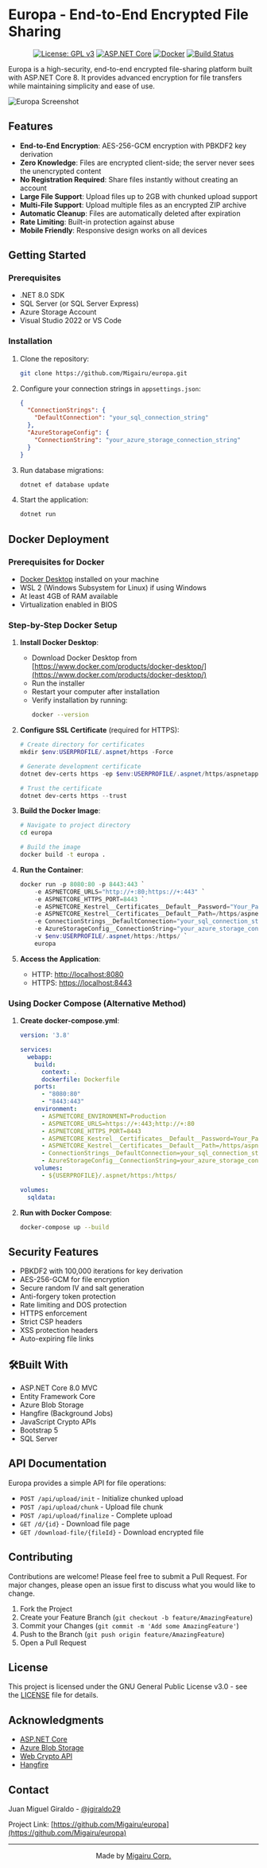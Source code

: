 # Europa - End-to-End Encrypted File Sharing

<div align="center">

[![License: GPL v3](https://img.shields.io/badge/License-GPLv3-blue.svg)](https://www.gnu.org/licenses/gpl-3.0)
[![ASP.NET Core](https://img.shields.io/badge/ASP.NET%20Core-8.0-brightgreen.svg)](https://docs.microsoft.com/en-us/aspnet/core/)
[![Docker](https://img.shields.io/badge/docker-%230db7ed.svg?style=for-the-badge&logo=docker&logoColor=white)](https://www.docker.com/)
[![Build Status](https://img.shields.io/badge/build-passing-brightgreen.svg)](https://github.com/Migairu/europa)

</div>

Europa is a high-security, end-to-end encrypted file-sharing platform built with ASP.NET Core 8. It provides advanced encryption for file transfers while maintaining simplicity and ease of use.

![Europa Screenshot](https://assets.migairu.com/images/714e83a9-cc8f-4199-b747-0678aaf54164.avif)

## Features

- **End-to-End Encryption**: AES-256-GCM encryption with PBKDF2 key derivation
- **Zero Knowledge**: Files are encrypted client-side; the server never sees the unencrypted content
- **No Registration Required**: Share files instantly without creating an account
- **Large File Support**: Upload files up to 2GB with chunked upload support
- **Multi-File Support**: Upload multiple files as an encrypted ZIP archive
- **Automatic Cleanup**: Files are automatically deleted after expiration
- **Rate Limiting**: Built-in protection against abuse
- **Mobile Friendly**: Responsive design works on all devices

## Getting Started

### Prerequisites

- .NET 8.0 SDK
- SQL Server (or SQL Server Express)
- Azure Storage Account
- Visual Studio 2022 or VS Code

### Installation

1. Clone the repository:
   ```bash
   git clone https://github.com/Migairu/europa.git
   ```

2. Configure your connection strings in `appsettings.json`:
   ```json
   {
     "ConnectionStrings": {
       "DefaultConnection": "your_sql_connection_string"
     },
     "AzureStorageConfig": {
       "ConnectionString": "your_azure_storage_connection_string"
     }
   }
   ```

3. Run database migrations:
   ```bash
   dotnet ef database update
   ```

4. Start the application:
   ```bash
   dotnet run
   ```

## Docker Deployment

### Prerequisites for Docker
- [Docker Desktop](https://www.docker.com/products/docker-desktop/) installed on your machine
- WSL 2 (Windows Subsystem for Linux) if using Windows
- At least 4GB of RAM available
- Virtualization enabled in BIOS

### Step-by-Step Docker Setup

1. **Install Docker Desktop**:
   - Download Docker Desktop from [https://www.docker.com/products/docker-desktop/](https://www.docker.com/products/docker-desktop/)
   - Run the installer
   - Restart your computer after installation
   - Verify installation by running:
     ```bash
     docker --version
     ```

2. **Configure SSL Certificate** (required for HTTPS):
   ```powershell
   # Create directory for certificates
   mkdir $env:USERPROFILE/.aspnet/https -Force

   # Generate development certificate
   dotnet dev-certs https -ep $env:USERPROFILE/.aspnet/https/aspnetapp.pfx -p Your_Password123

   # Trust the certificate
   dotnet dev-certs https --trust
   ```

3. **Build the Docker Image**:
   ```bash
   # Navigate to project directory
   cd europa

   # Build the image
   docker build -t europa .
   ```

4. **Run the Container**:
   ```powershell
   docker run -p 8080:80 -p 8443:443 `
       -e ASPNETCORE_URLS="http://+:80;https://+:443" `
       -e ASPNETCORE_HTTPS_PORT=8443 `
       -e ASPNETCORE_Kestrel__Certificates__Default__Password="Your_Password123" `
       -e ASPNETCORE_Kestrel__Certificates__Default__Path=/https/aspnetapp.pfx `
       -e ConnectionStrings__DefaultConnection="your_sql_connection_string" `
       -e AzureStorageConfig__ConnectionString="your_azure_storage_connection_string" `
       -v $env:USERPROFILE/.aspnet/https:/https/ `
       europa
   ```

5. **Access the Application**:
   - HTTP: [http://localhost:8080](http://localhost:8080)
   - HTTPS: [https://localhost:8443](https://localhost:8443)

### Using Docker Compose (Alternative Method)

1. **Create docker-compose.yml**:
   ```yaml
   version: '3.8'

   services:
     webapp:
       build:
         context: .
         dockerfile: Dockerfile
       ports:
         - "8080:80"
         - "8443:443"
       environment:
         - ASPNETCORE_ENVIRONMENT=Production
         - ASPNETCORE_URLS=https://+:443;http://+:80
         - ASPNETCORE_HTTPS_PORT=8443
         - ASPNETCORE_Kestrel__Certificates__Default__Password=Your_Password123
         - ASPNETCORE_Kestrel__Certificates__Default__Path=/https/aspnetapp.pfx
         - ConnectionStrings__DefaultConnection=your_sql_connection_string
         - AzureStorageConfig__ConnectionString=your_azure_storage_connection_string
       volumes:
         - ${USERPROFILE}/.aspnet/https:/https/

   volumes:
     sqldata:
   ```

2. **Run with Docker Compose**:
   ```bash
   docker-compose up --build
   ```

## Security Features

- PBKDF2 with 100,000 iterations for key derivation
- AES-256-GCM for file encryption
- Secure random IV and salt generation
- Anti-forgery token protection
- Rate limiting and DOS protection
- HTTPS enforcement
- Strict CSP headers
- XSS protection headers
- Auto-expiring file links

## 🛠Built With

- ASP.NET Core 8.0 MVC
- Entity Framework Core
- Azure Blob Storage
- Hangfire (Background Jobs)
- JavaScript Crypto APIs
- Bootstrap 5
- SQL Server

## API Documentation

Europa provides a simple API for file operations:

- `POST /api/upload/init` - Initialize chunked upload
- `POST /api/upload/chunk` - Upload file chunk
- `POST /api/upload/finalize` - Complete upload
- `GET /d/{id}` - Download file page
- `GET /download-file/{fileId}` - Download encrypted file

## Contributing

Contributions are welcome! Please feel free to submit a Pull Request. For major changes, please open an issue first to discuss what you would like to change.

1. Fork the Project
2. Create your Feature Branch (`git checkout -b feature/AmazingFeature`)
3. Commit your Changes (`git commit -m 'Add some AmazingFeature'`)
4. Push to the Branch (`git push origin feature/AmazingFeature`)
5. Open a Pull Request

## License

This project is licensed under the GNU General Public License v3.0 - see the [LICENSE](LICENSE) file for details.

## Acknowledgments

- [ASP.NET Core](https://docs.microsoft.com/en-us/aspnet/core/)
- [Azure Blob Storage](https://azure.microsoft.com/services/storage/blobs/)
- [Web Crypto API](https://developer.mozilla.org/docs/Web/API/Web_Crypto_API)
- [Hangfire](https://www.hangfire.io/)

## Contact

Juan Miguel Giraldo - [@jgiraldo29](https://x.com/jgiraldo29)
 
Project Link: [https://github.com/Migairu/europa](https://github.com/Migairu/europa)

---

<div align="center">

Made by [Migairu Corp.](https://www.migairu.com)

</div>
